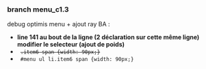 ### branch menu_c1.3
debug optimis menu + ajout ray BA :

- **line 141 au bout de la ligne (2 déclaration sur cette même ligne) modifier le selecteur (ajout de poids)**
- <code> ~~.item6 span {width: 90px;}~~</code>
- <code> #menu ul li.item6 span {width: 90px;}</code>
